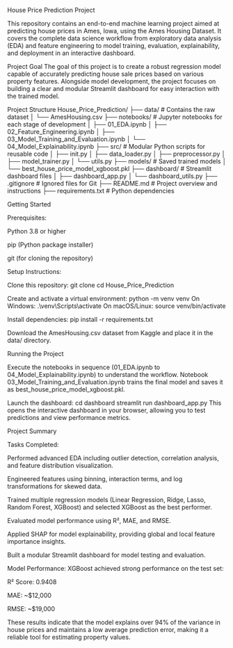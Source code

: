 House Price Prediction Project

This repository contains an end-to-end machine learning project aimed at predicting house prices in Ames, Iowa, using the Ames Housing Dataset. It covers the complete data science workflow from exploratory data analysis (EDA) and feature engineering to model training, evaluation, explainability, and deployment in an interactive dashboard.

Project Goal
The goal of this project is to create a robust regression model capable of accurately predicting house sale prices based on various property features. Alongside model development, the project focuses on building a clear and modular Streamlit dashboard for easy interaction with the trained model.

Project Structure
House_Price_Prediction/
├── data/ # Contains the raw dataset
│ └── AmesHousing.csv
├── notebooks/ # Jupyter notebooks for each stage of development
│ ├── 01_EDA.ipynb
│ ├── 02_Feature_Engineering.ipynb
│ ├── 03_Model_Training_and_Evaluation.ipynb
│ └── 04_Model_Explainability.ipynb
├── src/ # Modular Python scripts for reusable code
│ ├── init.py
│ ├── data_loader.py
│ ├── preprocessor.py
│ ├── model_trainer.py
│ └── utils.py
├── models/ # Saved trained models
│ └── best_house_price_model_xgboost.pkl
├── dashboard/ # Streamlit dashboard files
│ ├── dashboard_app.py
│ └── dashboard_utils.py
├── .gitignore # Ignored files for Git
├── README.md # Project overview and instructions
├── requirements.txt # Python dependencies

Getting Started

Prerequisites:

Python 3.8 or higher

pip (Python package installer)

git (for cloning the repository)

Setup Instructions:

Clone this repository:
git clone <repository-url>
cd House_Price_Prediction

Create and activate a virtual environment:
python -m venv venv
On Windows: .\venv\Scripts\activate
On macOS/Linux: source venv/bin/activate

Install dependencies:
pip install -r requirements.txt

Download the AmesHousing.csv dataset from Kaggle and place it in the data/ directory.

Running the Project

Execute the notebooks in sequence (01_EDA.ipynb to 04_Model_Explainability.ipynb) to understand the workflow. Notebook 03_Model_Training_and_Evaluation.ipynb trains the final model and saves it as best_house_price_model_xgboost.pkl.

Launch the dashboard:
cd dashboard
streamlit run dashboard_app.py
This opens the interactive dashboard in your browser, allowing you to test predictions and view performance metrics.

Project Summary

Tasks Completed:

Performed advanced EDA including outlier detection, correlation analysis, and feature distribution visualization.

Engineered features using binning, interaction terms, and log transformations for skewed data.

Trained multiple regression models (Linear Regression, Ridge, Lasso, Random Forest, XGBoost) and selected XGBoost as the best performer.

Evaluated model performance using R², MAE, and RMSE.

Applied SHAP for model explainability, providing global and local feature importance insights.

Built a modular Streamlit dashboard for model testing and evaluation.

Model Performance:
XGBoost achieved strong performance on the test set:

R² Score: 0.9408

MAE: ~$12,000

RMSE: ~$19,000

These results indicate that the model explains over 94% of the variance in house prices and maintains a low average prediction error, making it a reliable tool for estimating property values.
